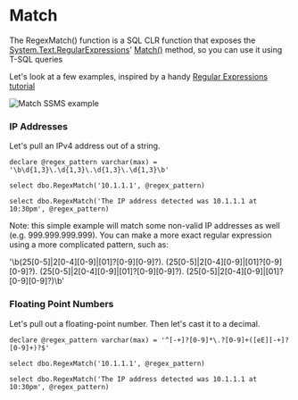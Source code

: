 # Match

The RegexMatch() function is a SQL CLR function that exposes the [System.Text.RegularExpressions](https://msdn.microsoft.com/en-us/library/system.text.regularexpressions(v=vs.110).aspx)' [Match()](https://msdn.microsoft.com/en-us/library/b9712a7w(v=vs.110).aspx) method, so you can use it using T-SQL queries

Let's look at a few examples, inspired by a handy [Regular Expressions tutorial](http://www.regular-expressions.info/examples.html)

![Match SSMS example](/match-1.png)


### IP Addresses

Let's pull an IPv4 address out of a string. 

```
declare @regex_pattern varchar(max) = '\b\d{1,3}\.\d{1,3}\.\d{1,3}\.\d{1,3}\b'

select dbo.RegexMatch('10.1.1.1', @regex_pattern)

select dbo.RegexMatch('The IP address detected was 10.1.1.1 at 10:30pm', @regex_pattern)
```

Note: this simple example will match some non-valid IP addresses as well (e.g. 999.999.999.999). You can make a more exact regular expression using a more complicated pattern, such as:

'\b(25[0-5]|2[0-4][0-9]|[01]?[0-9][0-9]?)\.
  (25[0-5]|2[0-4][0-9]|[01]?[0-9][0-9]?)\.
  (25[0-5]|2[0-4][0-9]|[01]?[0-9][0-9]?)\.
  (25[0-5]|2[0-4][0-9]|[01]?[0-9][0-9]?)\b'


### Floating Point Numbers

Let's pull out a floating-point number. Then let's cast it to a decimal.

```
declare @regex_pattern varchar(max) = '^[-+]?[0-9]*\.?[0-9]+([eE][-+]?[0-9]+)?$'

select dbo.RegexMatch('10.1.1.1', @regex_pattern)

select dbo.RegexMatch('The IP address detected was 10.1.1.1 at 10:30pm', @regex_pattern)
```
